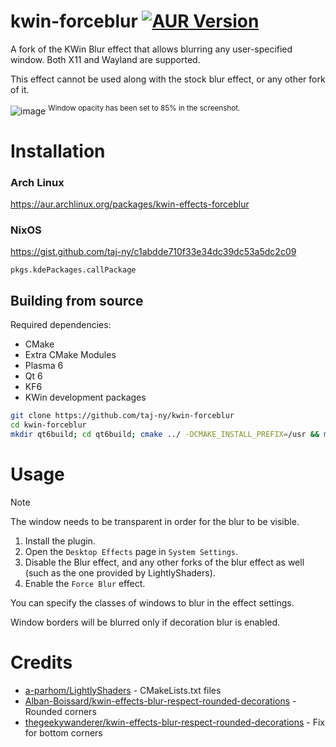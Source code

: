 # kwin-forceblur [![AUR Version](https://img.shields.io/aur/version/kwin-effects-forceblur)](https://aur.archlinux.org/packages/kwin-effects-forceblur)
A fork of the KWin Blur effect that allows blurring any user-specified window. Both X11 and Wayland are supported.

This effect cannot be used along with the stock blur effect, or any other fork of it.

![image](https://github.com/taj-ny/kwin-forceblur/assets/79316397/ca9892b5-2eba-47be-ae58-9009742a70f5)
<sup>Window opacity has been set to 85% in the screenshot.</sup>

# Installation
### Arch Linux
https://aur.archlinux.org/packages/kwin-effects-forceblur

### NixOS
https://gist.github.com/taj-ny/c1abdde710f33e34dc39dc53a5dc2c09

``pkgs.kdePackages.callPackage``

## Building from source
Required dependencies:
- CMake
- Extra CMake Modules
- Plasma 6
- Qt 6
- KF6
- KWin development packages

```sh
git clone https://github.com/taj-ny/kwin-forceblur
cd kwin-forceblur
mkdir qt6build; cd qt6build; cmake ../ -DCMAKE_INSTALL_PREFIX=/usr && make && sudo make install
```

# Usage
> [!NOTE]  
> The window needs to be transparent in order for the blur to be visible.

1. Install the plugin.
2. Open the ``Desktop Effects`` page in ``System Settings``.
3. Disable the Blur effect, and any other forks of the blur effect as well (such as the one provided by LightlyShaders).
4. Enable the ``Force Blur`` effect.

You can specify the classes of windows to blur in the effect settings.

Window borders will be blurred only if decoration blur is enabled.

# Credits
- [a-parhom/LightlyShaders](https://github.com/a-parhom/LightlyShaders) - CMakeLists.txt files
- [Alban-Boissard/kwin-effects-blur-respect-rounded-decorations](https://github.com/Alban-Boissard/kwin-effects-blur-respect-rounded-decorations) - Rounded corners
- [thegeekywanderer/kwin-effects-blur-respect-rounded-decorations](https://github.com/thegeekywanderer/kwin-effects-blur-respect-rounded-decorations) - Fix for bottom corners
